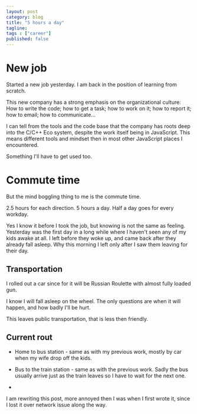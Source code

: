 ```yaml
---
layout: post 
category: blog
title: "5 hours a day"
tagline: 
tags : ["career"] 
published: false
---
```

# New job

Started a new job yesterday. I am back in the position of learning from scratch. 

This new company has a strong emphasis on the organizational culture: How to write the code; how to get a task; how to work on it; how to report it; how to email; how to communicate... 

I can tell from the tools and the code base that the company has roots deep into the C/C++ Eco system, despite the work itself being in JavaScript. This means different tools and mindset then in most other JavaScript places I encountered. 

Something I'll have to get used too. 

# Commute time

But the mind boggling thing to me is the commute time. 

2.5 hours for each direction. 5 hours a day. Half a day goes for every workday. 

Yes I know it before I took the job, but knowing is not the same as feeling. 
Yesterday was the first day in a long while where I haven't seen any of my kids awake at all. I left before they woke up, and came back after they already fall asleep. 
Why this morning I left only after I saw them leaving for their day. 

## Transportation 

I rolled out a car since for it will be Russian Roulette with almost fully loaded gun. 

I know I will fall asleep on the wheel. The only questions are when it will happen, and how badly I'll be hurt. 

This leaves public transportation, that is less then friendly. 

## Current rout

* Home to bus station - same as with my previous work, mostly by car when my wife drop off the kids. 

* Bus to the train station - same as with the previous work. Sadly the bus usually arrive just as the train leaves so I have to wait for the next one. 

* 

I am rewriting this post, more annoyed then I was when I first wrote it, since I lost it over network issue along the way. 